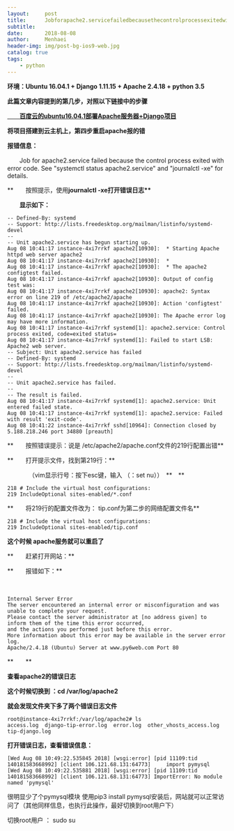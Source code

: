```yaml
---
layout:     post
title:      Jobforapache2.servicefailedbecausethecontrolprocessexitedwitherrorcode.See"systemctlstatusapache2.service"and"journalctl-xe"fordetails.
subtitle:   
date:       2018-08-08
author:     Menhaei
header-img: img/post-bg-ios9-web.jpg
catalog: true
tags:
    - python
---
```

**环境：<strong>Ubuntu 16.04.1 + Django  1.11.15 + Apache 2.4.18 + python 3.5**</strong>

**<strong>此篇文章内容提到的第几步，对照以下链接中的步骤**</strong>

**[　　百度云的ubuntu16.04.1部署Apache服务器+Django项目](https://www.cnblogs.com/mswyf/p/9442097.html)**

**将项目搭建到云主机上，第四步重启apache报的错**

**报错信息：**

　　Job for apache2.service failed because the control process exited with error code. See "systemctl status apache2.service" and "journalctl -xe" for details.

**　　按照提示，使用<strong><strong>journalctl -xe打开错误日志**</strong></strong>

**<strong><strong>　　显示如下：**</strong></strong>

```
-- Defined-By: systemd
-- Support: http://lists.freedesktop.org/mailman/listinfo/systemd-devel
-- 
-- Unit apache2.service has begun starting up.
Aug 08 10:41:17 instance-4xi7rrkf apache2[10930]:  * Starting Apache httpd web server apache2
Aug 08 10:41:17 instance-4xi7rrkf apache2[10930]:  *
Aug 08 10:41:17 instance-4xi7rrkf apache2[10930]:  * The apache2 configtest failed.
Aug 08 10:41:17 instance-4xi7rrkf apache2[10930]: Output of config test was:
Aug 08 10:41:17 instance-4xi7rrkf apache2[10930]: apache2: Syntax error on line 219 of /etc/apache2/apache
Aug 08 10:41:17 instance-4xi7rrkf apache2[10930]: Action 'configtest' failed.
Aug 08 10:41:17 instance-4xi7rrkf apache2[10930]: The Apache error log may have more information.
Aug 08 10:41:17 instance-4xi7rrkf systemd[1]: apache2.service: Control process exited, code=exited status=
Aug 08 10:41:17 instance-4xi7rrkf systemd[1]: Failed to start LSB: Apache2 web server.
-- Subject: Unit apache2.service has failed
-- Defined-By: systemd
-- Support: http://lists.freedesktop.org/mailman/listinfo/systemd-devel
-- 
-- Unit apache2.service has failed.
-- 
-- The result is failed.
Aug 08 10:41:17 instance-4xi7rrkf systemd[1]: apache2.service: Unit entered failed state.
Aug 08 10:41:17 instance-4xi7rrkf systemd[1]: apache2.service: Failed with result 'exit-code'.
Aug 08 10:41:22 instance-4xi7rrkf sshd[10964]: Connection closed by 5.188.218.246 port 34880 [preauth]
```

**　　按照错误提示：说是 /etc/apache2/apache.conf文件的219行配置出错**

**　　打开提示文件，找到第219行：**

　　　　（vim显示行号：按下esc键，输入 （：set nu））　**　**

```
218 # Include the virtual host configurations:
219 IncludeOptional sites-enabled/*.conf
```

**　　将219行的配置文件改为：  tip.conf为第二步的网络配置文件名**

```
218 # Include the virtual host configurations:
219 IncludeOptional sites-enabled/tip.conf
```

**这个时候 apache服务就可以重启了**

**　　赶紧打开网站：**

**　　报错如下：**

　　

```
Internal Server Error
The server encountered an internal error or misconfiguration and was unable to complete your request.
Please contact the server administrator at [no address given] to inform them of the time this error occurred,
and the actions you performed just before this error.
More information about this error may be available in the server error log.
Apache/2.4.18 (Ubuntu) Server at www.py6web.com Port 80
```

**　　**

**查看apache2的错误日志**

**这个时候切换到 ：cd /var/log/apache2**

**就会发现文件夹下多了两个错误日志文件**

```
root@instance-4xi7rrkf:/var/log/apache2# ls
access.log  django-tip-error.log  error.log  other_vhosts_access.log  tip-django.log
```

**打开错误日志，查看错误信息：**

```
[Wed Aug 08 10:49:22.535845 2018] [wsgi:error] [pid 11109:tid 140181583668992] [client 106.121.68.131:64773]     import pymysql
[Wed Aug 08 10:49:22.535881 2018] [wsgi:error] [pid 11109:tid 140181583668992] [client 106.121.68.131:64773] ImportError: No module named 'pymysql'
```

很明显少了个pymysql模块 使用pip3 install pymysql安装后，网站就可以正常访问了（其他同样信息，也执行此操作，最好切换到root用户下）

切换root用户 ：   sudo su
